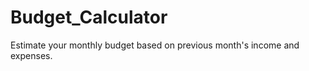 Budget_Calculator
=================

Estimate your monthly budget based on previous month's income and expenses. 
